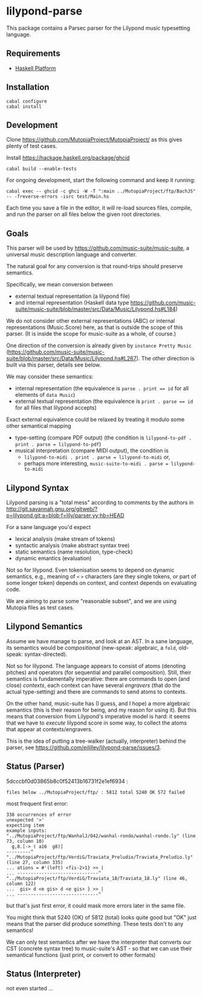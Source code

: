 # lilypond-parse

This package contains a Parsec parser for the Lilypond music typesetting language.

## Requirements

* [Haskell Platform](http://www.haskell.org/platform)

## Installation

```
cabal configure
cabal install
```

## Development

Clone https://github.com/MutopiaProject/MutopiaProject/
as this gives plenty of test cases.

Install https://hackage.haskell.org/package/ghcid

```
cabal build --enable-tests
```

For ongoing development, start the following command
and keep it running:
```
cabal exec -- ghcid -c ghci -W -T ":main ../MutopiaProject/ftp/BachJS" -- -freverse-errors -isrc test/Main.hs
```
Each time you save a file in the editor,
it will re-load sources files, compile,
and run the parser on all files
below the given root directories.

## Goals

This parser will be used by 
https://github.com/music-suite/music-suite,
a universal music description language and converter.

The natural goal for any conversion
is that round-trips should preserve semantics.

Specifically, we mean conversion between

* external textual representation (a lilypond file)
* and internal representation (Haskell data type
https://github.com/music-suite/music-suite/blob/master/src/Data/Music/Lilypond.hs#L184)

We do not consider other external representations (ABC)
or internal representations (Music.Score) here,
as that is outside the scope of this parser.
(It is inside the scope for music-suite as a whole, of course.)

One direction of the conversion
is already given by `instance Pretty Music`
(https://github.com/music-suite/music-suite/blob/master/src/Data/Music/Lilypond.hs#L267). The other direction is built
via this parser, details see below.

We may consider these semantics:

* internal representation
  (the equivalence is `parse . print == id`
  for all elements of `data Music`)
* external textual representation
  (the equivalence is `print . parse == id`
  for all files that lilypond accepts)

Exact external equivalence could be relaxed
by treating it modulo some other semantical mapping

* type-setting (compare PDF output)
  (the condition is `lilypond-to-pdf . print . parse = lilypond-to-pdf`)
* musical interpretation (compare MIDI output),
  the condition is
  * `lilypond-to-midi . print . parse = lilypond-to-midi` or,
  * perhaps more interesting,
  `music-suite-to-midi . parse = lilypond-to-midi`

## Lilypond Syntax

Lilypond parsing is a "total mess" according to comments
by the authors in http://git.savannah.gnu.org/gitweb/?p=lilypond.git;a=blob;f=lily/parser.yy;hb=HEAD

For a sane language you'd expect
* lexical analysis (make stream of tokens)
* syntactic analysis (make abstract syntax tree)
* static semantics (name resolution, type-check)
* dynamic emantics (evaluation)

Not so for lilypond. Even tokenisation seems to depend
on dynamic semantics, e.g., meaning of `<` `>` characters
(are they single tokens, or part of some longer token)
depends on context, and context depends on evaluating code.

We are aiming to parse some "reasonable subset",
and we are using Mutopia files as test cases.

## Lilypond Semantics

Assume we have manage to parse, and look at an AST.
In a sane language, its semantics would be *compositional*
(new-speak: algebraic, a `fold`, old-speak: syntax-directed).

Not so for lilypond. The language appears to consist
of atoms (denoting pitches) and operators
(for sequential and parallel composition).
Still, their semantics is fundamentally imperative:
there are commands to open (and close) *contexts*,
each context can have several *engravers*
(that do the actual type-setting)
and there are commands to send atoms to contexts.

On the other hand, music-suite has (I guess, and I hope)
a more algebraic semantics (this is their reason for being,
and my reason for using it). But this means that
conversion from Lilypond's imperative model is hard:
it seems that we have to *execute* lilypond score in some way,
to collect the atoms that appear at contexts/engravers.

This is the idea of putting a tree-walker
(actually, interpreter) behind the parser,
see https://github.com/ejlilley/lilypond-parse/issues/3.

## Status (Parser)

5dcccbf0d03865b8c0f52413b16731f2e1ef6934 :

```
files below ../MutopiaProject/ftp/ : 5812 total 5240 OK 572 failed
```
most frequent first error:
```
338 occurrences of error
unexpected '>'
expecting item
example inputs:
"../MutopiaProject/ftp/WanhalJ/O42/wanhal-rondo/wanhal-rondo.ly" (line 73, column 10)
  g,8.[-> ( a16  g8)]
---------^
"../MutopiaProject/ftp/VerdiG/Traviata_Preludio/Traviata_Preludio.ly" (line 27, column 335)
... ations = #'(left) <fis-2>1} >> |
... ------------------------------^
"../MutopiaProject/ftp/VerdiG/Traviata_18/Traviata_18.ly" (line 46, column 122)
...  gis> d <e gis> d <e gis> } >> |
... ------------------------------^

```
but that's just first error, it could mask more errors later in the same file.

You might think that 5240 (OK) of 5812 (total) looks quite good
but "OK" just means that the parser did produce *something*.
These tests don't to any semantics!

We can only test semantics after we have the interpreter
that converts our CST (concrete syntax tree)
to music-suite's AST - so that we can use their semantical
functions (just print, or convert to other formats)


## Status (Interpreter)

not even started ...
